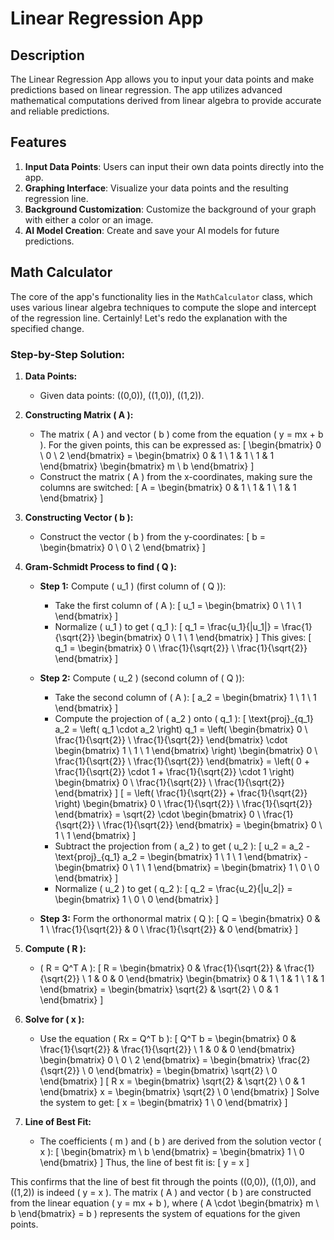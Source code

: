# Linear Regression App

## Description
The Linear Regression App allows you to input your data points and make predictions based on linear regression. The app utilizes advanced mathematical computations derived from linear algebra to provide accurate and reliable predictions.

## Features
1. **Input Data Points**: Users can input their own data points directly into the app.
2. **Graphing Interface**: Visualize your data points and the resulting regression line.
3. **Background Customization**: Customize the background of your graph with either a color or an image.
4. **AI Model Creation**: Create and save your AI models for future predictions.

## Math Calculator
The core of the app's functionality lies in the `MathCalculator` class, which uses various linear algebra techniques to compute the slope and intercept of the regression line.
Certainly! Let's redo the explanation with the specified change.

### Step-by-Step Solution:

1. **Data Points:**
   - Given data points: \((0,0)\), \((1,0)\), \((1,2)\).

2. **Constructing Matrix \( A \):**
   - The matrix \( A \) and vector \( b \) come from the equation \( y = mx + b \). For the given points, this can be expressed as:
     \[
     \begin{bmatrix} 0 \\ 0 \\ 2 \end{bmatrix} = \begin{bmatrix} 0 & 1 \\ 1 & 1 \\ 1 & 1 \end{bmatrix} \begin{bmatrix} m \\ b \end{bmatrix}
     \]
   - Construct the matrix \( A \) from the x-coordinates, making sure the columns are switched:
     \[
     A = \begin{bmatrix} 0 & 1 \\ 1 & 1 \\ 1 & 1 \end{bmatrix}
     \]

3. **Constructing Vector \( b \):**
   - Construct the vector \( b \) from the y-coordinates:
     \[
     b = \begin{bmatrix} 0 \\ 0 \\ 2 \end{bmatrix}
     \]

4. **Gram-Schmidt Process to find \( Q \):**

   - **Step 1:** Compute \( u_1 \) (first column of \( Q \)):
     - Take the first column of \( A \):
       \[
       u_1 = \begin{bmatrix} 0 \\ 1 \\ 1 \end{bmatrix}
       \]
     - Normalize \( u_1 \) to get \( q_1 \):
       \[
       q_1 = \frac{u_1}{\|u_1\|} = \frac{1}{\sqrt{2}} \begin{bmatrix} 0 \\ 1 \\ 1 \end{bmatrix}
       \]
       This gives:
       \[
       q_1 = \begin{bmatrix} 0 \\ \frac{1}{\sqrt{2}} \\ \frac{1}{\sqrt{2}} \end{bmatrix}
       \]

   - **Step 2:** Compute \( u_2 \) (second column of \( Q \)):
     - Take the second column of \( A \):
       \[
       a_2 = \begin{bmatrix} 1 \\ 1 \\ 1 \end{bmatrix}
       \]
     - Compute the projection of \( a_2 \) onto \( q_1 \):
       \[
       \text{proj}_{q_1} a_2 = \left( q_1 \cdot a_2 \right) q_1 = \left( \begin{bmatrix} 0 \\ \frac{1}{\sqrt{2}} \\ \frac{1}{\sqrt{2}} \end{bmatrix} \cdot \begin{bmatrix} 1 \\ 1 \\ 1 \end{bmatrix} \right) \begin{bmatrix} 0 \\ \frac{1}{\sqrt{2}} \\ \frac{1}{\sqrt{2}} \end{bmatrix} = \left( 0 + \frac{1}{\sqrt{2}} \cdot 1 + \frac{1}{\sqrt{2}} \cdot 1 \right) \begin{bmatrix} 0 \\ \frac{1}{\sqrt{2}} \\ \frac{1}{\sqrt{2}} \end{bmatrix}
       \]
       \[
       = \left( \frac{1}{\sqrt{2}} + \frac{1}{\sqrt{2}} \right) \begin{bmatrix} 0 \\ \frac{1}{\sqrt{2}} \\ \frac{1}{\sqrt{2}} \end{bmatrix} = \sqrt{2} \cdot \begin{bmatrix} 0 \\ \frac{1}{\sqrt{2}} \\ \frac{1}{\sqrt{2}} \end{bmatrix} = \begin{bmatrix} 0 \\ 1 \\ 1 \end{bmatrix}
       \]
     - Subtract the projection from \( a_2 \) to get \( u_2 \):
       \[
       u_2 = a_2 - \text{proj}_{q_1} a_2 = \begin{bmatrix} 1 \\ 1 \\ 1 \end{bmatrix} - \begin{bmatrix} 0 \\ 1 \\ 1 \end{bmatrix} = \begin{bmatrix} 1 \\ 0 \\ 0 \end{bmatrix}
       \]
     - Normalize \( u_2 \) to get \( q_2 \):
       \[
       q_2 = \frac{u_2}{\|u_2\|} = \begin{bmatrix} 1 \\ 0 \\ 0 \end{bmatrix}
       \]

   - **Step 3:** Form the orthonormal matrix \( Q \):
     \[
     Q = \begin{bmatrix} 0 & 1 \\ \frac{1}{\sqrt{2}} & 0 \\ \frac{1}{\sqrt{2}} & 0 \end{bmatrix}
     \]

5. **Compute \( R \):**
   - \( R = Q^T A \):
     \[
     R = \begin{bmatrix} 0 & \frac{1}{\sqrt{2}} & \frac{1}{\sqrt{2}} \\ 1 & 0 & 0 \end{bmatrix} \begin{bmatrix} 0 & 1 \\ 1 & 1 \\ 1 & 1 \end{bmatrix} = \begin{bmatrix} \sqrt{2} & \sqrt{2} \\ 0 & 1 \end{bmatrix}
     \]

6. **Solve for \( x \):**
   - Use the equation \( Rx = Q^T b \):
     \[
     Q^T b = \begin{bmatrix} 0 & \frac{1}{\sqrt{2}} & \frac{1}{\sqrt{2}} \\ 1 & 0 & 0 \end{bmatrix} \begin{bmatrix} 0 \\ 0 \\ 2 \end{bmatrix} = \begin{bmatrix} \frac{2}{\sqrt{2}} \\ 0 \end{bmatrix} = \begin{bmatrix} \sqrt{2} \\ 0 \end{bmatrix}
     \]
     \[
     R x = \begin{bmatrix} \sqrt{2} & \sqrt{2} \\ 0 & 1 \end{bmatrix} x = \begin{bmatrix} \sqrt{2} \\ 0 \end{bmatrix}
     \]
     Solve the system to get:
     \[
     x = \begin{bmatrix} 1 \\ 0 \end{bmatrix}
     \]

7. **Line of Best Fit:**
   - The coefficients \( m \) and \( b \) are derived from the solution vector \( x \):
     \[
     \begin{bmatrix} m \\ b \end{bmatrix} = \begin{bmatrix} 1 \\ 0 \end{bmatrix}
     \]
     Thus, the line of best fit is:
     \[
     y = x
     \]

This confirms that the line of best fit through the points \((0,0)\), \((1,0)\), and \((1,2)\) is indeed \( y = x \). The matrix \( A \) and vector \( b \) are constructed from the linear equation \( y = mx + b \), where \( A \cdot \begin{bmatrix} m \\ b \end{bmatrix} = b \) represents the system of equations for the given points.
